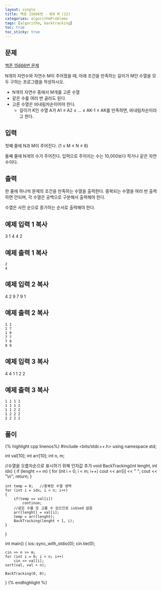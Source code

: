```yaml
---
layout: single
title: 백준 15666번 - N과 M (12)
categories: algorithmProblems
tags: [algorithm, backtracking]
toc: true
toc_sticky: true
---
```


## 문제
[백준 15666번 문제](https://www.acmicpc.net/problem/15666)

N개의 자연수와 자연수 M이 주어졌을 때, 아래 조건을 만족하는 길이가 M인 수열을 모두 구하는 프로그램을 작성하시오.

- N개의 자연수 중에서 M개를 고른 수열
- 같은 수를 여러 번 골라도 된다.
- 고른 수열은 비내림차순이어야 한다.
    - 길이가 K인 수열 A가 A1 ≤ A2 ≤ ... ≤ AK-1 ≤ AK를 만족하면, 비내림차순이라고 한다.

## 입력

첫째 줄에 N과 M이 주어진다. (1 ≤ M ≤ N ≤ 8)

둘째 줄에 N개의 수가 주어진다. 입력으로 주어지는 수는 10,000보다 작거나 같은 자연수이다.

## 출력

한 줄에 하나씩 문제의 조건을 만족하는 수열을 출력한다. 중복되는 수열을 여러 번 출력하면 안되며, 각 수열은 공백으로 구분해서 출력해야 한다.

수열은 사전 순으로 증가하는 순서로 출력해야 한다.

## 예제 입력 1 복사

3 1
4 4 2

## 예제 출력 1 복사
```
2
4
```

## 예제 입력 2 복사

4 2
9 7 9 1

## 예제 출력 2 복사
```
1 1
1 7
1 9
7 7
7 9
9 9
```

## 예제 입력 3 복사

4 4
1 1 2 2

## 예제 출력 3 복사
```
1 1 1 1
1 1 1 2
1 1 2 2
1 2 2 2
2 2 2 2
```

## 풀이
{% highlight cpp linenos%}
#include <bits/stdc++.h>
using namespace std;

int val[10];
int arr[10];
int n, m;

//수열을 오름차순으로 표시하기 위해 인자값 추가
void BackTracking(int lenght, int idx)
{
	if (lenght == m)
	{
		for (int i = 0; i < m; i++)
			cout << arr[i] << " ";
		cout << "\n";
		return;
	}

	int temp = 0;	//중복된 수열 생략
	for (int i = idx; i < n; i++)
	{
		if(temp == val[i])
			continue;
		//같은 수를 또 고를 수 있으므로 isUsed 없음
		arr[lenght] = val[i];
		temp = arr[lenght];
		BackTracking(lenght + 1, i);
	}
}

int main()
{
	ios::sync_with_stdio(0);
	cin.tie(0);

	cin >> n >> m;
	for (int i = 0; i < n; i++)
		cin >> val[i];
	sort(val, val + n);

	BackTracking(0, 0);
}
{% endhighlight %}
